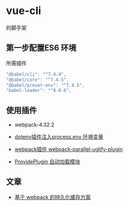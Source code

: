 # vue-cli

的脚手架



## 第一步配置ES6 环境

所需插件

```js
"@babel/cli": "^7.4.4",
"@babel/core": "^7.4.5",
"@babel/preset-env": "^7.4.5",
"babel-loader": "^8.0.6",
```




## 使用插件


- webpack-4.32.2


- [dotenv插件注入process.env 环境变量](https://github.com/motdotla/dotenv)


- [webpack插件 webpack-parallel-uglify-plugin](https://www.cnblogs.com/tugenhua0707/p/9569762.html)


- [ProvidePlugin 自动加载模块](https://webpack.docschina.org/plugins/provide-plugin/#src/components/Sidebar/Sidebar.jsx)


## 文章

- [基于 webpack 的持久化缓存方案](https://github.com/pigcan/blog/issues/9)